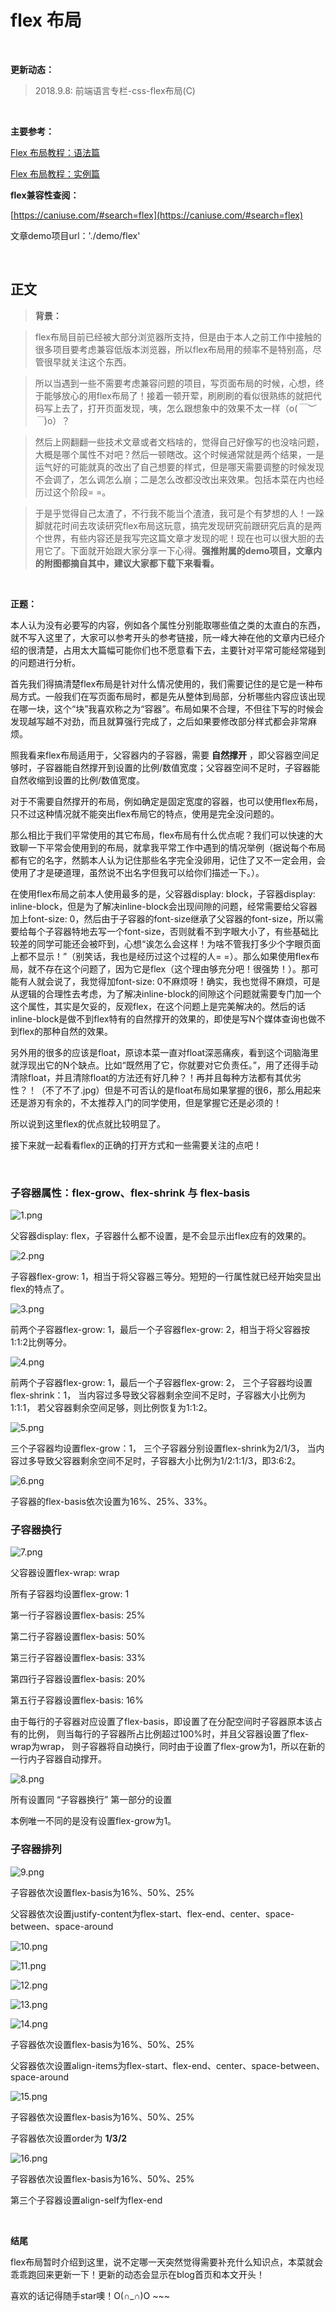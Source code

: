 ﻿# flex 布局

<br>

**更新动态：**

> 2018.9.8: 前端语言专栏-css-flex布局(C)

<br>

**主要参考：**

[Flex 布局教程：语法篇](http://www.ruanyifeng.com/blog/2015/07/flex-grammar.html)

[Flex 布局教程：实例篇](http://www.ruanyifeng.com/blog/2015/07/flex-examples.html)

**flex兼容性查阅：**

[https://caniuse.com/#search=flex](https://caniuse.com/#search=flex)

文章demo项目url：'./demo/flex'

<br>

## 正文

> **背景：**

> flex布局目前已经被大部分浏览器所支持，但是由于本人之前工作中接触的很多项目要考虑兼容低版本浏览器，所以flex布局用的频率不是特别高，尽管很早就关注这个东西。

> 所以当遇到一些不需要考虑兼容问题的项目，写页面布局的时候，心想，终于能够放心的用flex布局了！接着一顿开荤，刷刷刷的看似很熟练的就把代码写上去了，打开页面发现，咦，怎么跟想象中的效果不太一样（o(*￣︶￣*)o）？

> 然后上网翻翻一些技术文章或者文档啥的，觉得自己好像写的也没啥问题，大概是哪个属性不对吧？然后一顿瞎改。这个时候通常就是两个结果，一是运气好的可能就真的改出了自己想要的样式，但是哪天需要调整的时候发现不会调了，怎么调怎么崩；二是怎么改都没改出来效果。包括本菜在内也经历过这个阶段= =。

> 于是乎觉得自己太渣了，不行我不能当个渣渣，我可是个有梦想的人！一跺脚就花时间去攻读研究flex布局这玩意，搞完发现研究前跟研究后真的是两个世界，有些内容还是我写完这篇文章才发现的呢！现在也可以很大胆的去用它了。下面就开始跟大家分享一下心得。**强推附属的demo项目，文章内的附图都摘自其中，建议大家都下载下来看看。**

<br>

**正题：**

本人认为没有必要写的内容，例如各个属性分别能取哪些值之类的太直白的东西，就不写入这里了，大家可以参考开头的参考链接，阮一峰大神在他的文章内已经介绍的很清楚，占用太大篇幅可能你们也不愿意看下去，主要针对平常可能经常碰到的问题进行分析。

首先我们得搞清楚flex布局是针对什么情况使用的，我们需要记住的是它是一种布局方式。一般我们在写页面布局时，都是先从整体到局部，分析哪些内容应该出现在哪一块，这个“块”我喜欢称之为“容器”。布局如果不合理，不但往下写的时候会发现越写越不对劲，而且就算强行完成了，之后如果要修改部分样式都会非常麻烦。

照我看来flex布局适用于，父容器内的子容器，需要 **自然撑开** ，即父容器空间足够时，子容器能自然撑开到设置的比例/数值宽度；父容器空间不足时，子容器能自然收缩到设置的比例/数值宽度。

对于不需要自然撑开的布局，例如确定是固定宽度的容器，也可以使用flex布局，只不过这种情况就不能突出flex布局它的特点，使用是完全没问题的。

那么相比于我们平常使用的其它布局，flex布局有什么优点呢？我们可以快速的大致聊一下平常会使用到的布局，就拿我平常工作中遇到的情况举例（据说每个布局都有它的名字，然鹅本人认为记住那些名字完全没卵用，记住了又不一定会用，会使用了才是硬道理，虽然说不出名字但我可以给你们描述一下。）。

在使用flex布局之前本人使用最多的是，父容器display: block，子容器display: inline-block，但是为了解决inline-block会出现间隙的问题，经常需要给父容器加上font-size: 0，然后由于子容器的font-size继承了父容器的font-size，所以需要给每个子容器特地去写一个font-size，否则就看不到字眼大小了，有些基础比较差的同学可能还会被吓到，心想“诶怎么会这样！为啥不管我打多少个字眼页面上都不显示！”（别笑话，我也是经历过这个过程的人= =）。那么如果使用flex布局，就不存在这个问题了，因为它是flex（这个理由够充分吧！很强势！）。那可能有人就会说了，我觉得加font-size: 0不麻烦呀！确实，我也觉得不麻烦，可是从逻辑的合理性去考虑，为了解决inline-block的间隙这个问题就需要专门加一个这个属性，其实是欠妥的，反观flex，在这个问题上是完美解决的。然后的话inline-block是做不到flex特有的自然撑开的效果的，即使是写N个媒体查询也做不到flex的那种自然的效果。

另外用的很多的应该是float，原谅本菜一直对float深恶痛疾，看到这个词脑海里就浮现出它的N个缺点。比如“既然用了它，你就要对它负责任。”，用了还得手动清除float，并且清除float的方法还有好几种？！再并且每种方法都有其优劣性？！（不了不了.jpg）但是不可否认的是float布局如果掌握的很6，那么用起来还是游刃有余的，不太推荐入门的同学使用，但是掌握它还是必须的！

所以说到这里flex的优点就比较明显了。

接下来就一起看看flex的正确的打开方式和一些需要关注的点吧！

<br>

### 子容器属性：flex-grow、flex-shrink 与 flex-basis

![1.png](./images/flex/1.png)

父容器display: flex，子容器什么都不设置，是不会显示出flex应有的效果的。

![2.png](./images/flex/2.png)

子容器flex-grow: 1，相当于将父容器三等分。短短的一行属性就已经开始突显出flex的特点了。

![3.png](./images/flex/3.png)

前两个子容器flex-grow: 1，最后一个子容器flex-grow: 2，相当于将父容器按1:1:2比例等分。

![4.png](./images/flex/4.png)

前两个子容器flex-grow: 1，最后一个子容器flex-grow: 2， 三个子容器均设置flex-shrink：1， 当内容过多导致父容器剩余空间不足时，子容器大小比例为1:1:1， 若父容器剩余空间足够，则比例恢复为1:1:2。

![5.png](./images/flex/5.png)

三个子容器均设置flex-grow：1， 三个子容器分别设置flex-shrink为2/1/3， 当内容过多导致父容器剩余空间不足时，子容器大小比例为1/2:1:1/3，即3:6:2。

![6.png](./images/flex/6.png)

子容器的flex-basis依次设置为16%、25%、33%。

### 子容器换行

![7.png](./images/flex/7.png)

父容器设置flex-wrap: wrap

所有子容器均设置flex-grow: 1

第一行子容器设置flex-basis: 25%

第二行子容器设置flex-basis: 50%

第三行子容器设置flex-basis: 33%

第四行子容器设置flex-basis: 20%

第五行子容器设置flex-basis: 16%

由于每行的子容器对应设置了flex-basis，即设置了在分配空间时子容器原本该占有的比例， 则当每行的子容器所占比例超过100%时，并且父容器设置了flex-wrap为wrap， 则子容器将自动换行，同时由于设置了flex-grow为1，所以在新的一行内子容器自动撑开。

![8.png](./images/flex/8.png)

所有设置同 “子容器换行” 第一部分的设置

本例唯一不同的是没有设置flex-grow为1。

### 子容器排列

![9.png](./images/flex/9.png)

子容器依次设置flex-basis为16%、50%、25%

父容器依次设置justify-content为flex-start、flex-end、center、space-between、space-around

![10.png](./images/flex/10.png)

![11.png](./images/flex/11.png)

![12.png](./images/flex/12.png)

![13.png](./images/flex/13.png)

![14.png](./images/flex/14.png)

子容器依次设置flex-basis为16%、50%、25%

父容器依次设置align-items为flex-start、flex-end、center、space-between、space-around

![15.png](./images/flex/15.png)

子容器依次设置flex-basis为16%、50%、25%

子容器依次设置order为 **1/3/2**

![16.png](./images/flex/16.png)

子容器依次设置flex-basis为16%、50%、25%

第三个子容器设置align-self为flex-end

<br>

**结尾**

flex布局暂时介绍到这里，说不定哪一天突然觉得需要补充什么知识点，本菜就会乖乖跑回来更新一下！更新的动态会显示在blog首页和本文开头！

喜欢的话记得随手star噢！O(∩_∩)O ~~~

